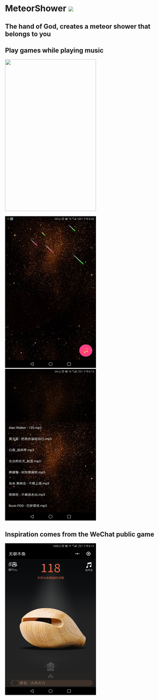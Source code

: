 # MeteorShower [![](https://img.shields.io/badge/demo-v1.0-blue.svg)](https://github.com/HelloHuDi/MeteorShower/raw/master/app/release/app-release.apk) 

## The hand of God, creates a meteor shower that belongs to you

## Play games while playing music

<img src="art/meteor_shower.gif" width="300px" height="500px"/> 

<img src="art/screen2.png" width="300px" height="500px"/> <img src="art/screen1.png" width="300px" height="500px"/> 

## Inspiration comes from the WeChat public game

<img src="art/wechat_game.jpg" width="300px" height="500px"/> 